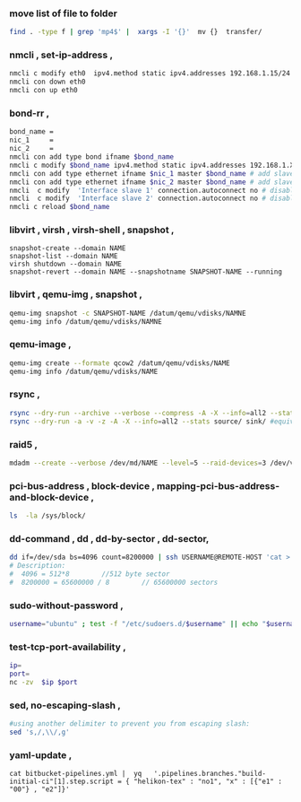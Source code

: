 ### move list of file to folder
```bash
find . -type f | grep 'mp4$' |  xargs -I '{}'  mv {}  transfer/
```


###  nmcli , set-ip-address , 
```bash
nmcli c modify eth0  ipv4.method static ipv4.addresses 192.168.1.15/24 ipv4.dns 8.8.8.8 ipv4.gateway 192.168.1.1 connection.autoconnect yes
nmcli con down eth0
nmcli con up eth0
```

###  bond-rr , 
```bash
bond_name =
nic_1     =
nic_2     =
nmcli con add type bond ifname $bond_name
nmcli c modify $bond_name ipv4.method static ipv4.addresses 192.168.1.X/24 ipv4.dns 8.8.8.8 ipv4.gateway 192.168.1.1 connection.autoconnect yes
nmcli con add type ethernet ifname $nic_1 master $bond_name # add slave interface 1 to BOND_RR
nmcli con add type ethernet ifname $nic_2 master $bond_name # add slave interface 2 to BOND_RR
nmcli  c modify  'Interface slave 1' connection.autoconnect no # disable wired profile of NIC1
nmcli  c modify  'Interface slave 2' connection.autoconnect no # disable wired profile of NIC2
nmcli c reload $bond_name
```

###  libvirt , virsh , virsh-shell , snapshot ,
```
snapshot-create --domain NAME
snapshot-list --domain NAME
virsh shutdown --domain NAME
snapshot-revert --domain NAME --snapshotname SNAPSHOT-NAME --running
```


###  libvirt , qemu-img , snapshot ,
```bash
qemu-img snapshot -c SNAPSHOT-NAME /datum/qemu/vdisks/NAMNE
qemu-img info /datum/qemu/vdisks/NAMNE
```


### qemu-image ,
```bash
qemu-img create --formate qcow2 /datum/qemu/vdisks/NAME
qemu-img info /datum/qemu/vdisks/NAME
```


### rsync , 
```bash
rsync --dry-run --archive --verbose --compress -A -X --info=all2 --stats source/ sink/
rsync --dry-run -a -v -z -A -X --info=all2 --stats source/ sink/ #equivalent
```


### raid5 ,
```bash
mdadm --create --verbose /dev/md/NAME --level=5 --raid-devices=3 /dev/vda1 /dev/vdb1 /dev/vdc1 --spare-devices=1 /dev/vdd1
```
### pci-bus-address , block-device , mapping-pci-bus-address-and-block-device ,
```bash
ls  -la /sys/block/
```

### dd-command , dd , dd-by-sector , dd-sector, 
```bash
dd if=/dev/sda bs=4096 count=8200000 | ssh USERNAME@REMOTE-HOST 'cat > /path/to/destination/image'
# Description:
#  4096 = 512*8        //512 byte sector
#  8200000 = 65600000 / 8        // 65600000 sectors
```



###  sudo-without-password ,
```bash
username="ubuntu" ; test -f "/etc/sudoers.d/$username" || echo "$username ALL=(ALL) NOPASSWD:ALL" > /etc/sudoers.d/$username
```


### test-tcp-port-availability ,
```bash
ip=
port=
nc -zv  $ip $port
```



### sed, no-escaping-slash ,  
```bash
#using another delimiter to prevent you from escaping slash:
sed 's,/,\\/,g'
```



### yaml-update ,
```
cat bitbucket-pipelines.yml |  yq   '.pipelines.branches."build-initial-ci"[1].step.script = { "helikon-tex" : "no1", "x" : [{"e1" : "00"} , "e2"]}'
```
